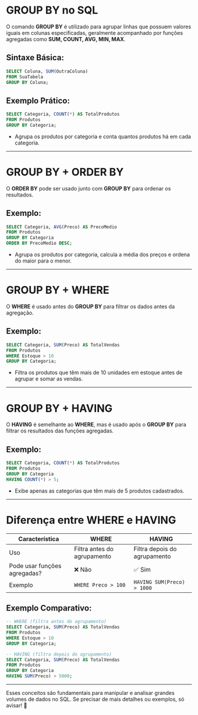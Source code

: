 # **GROUP BY no SQL**

O comando **GROUP BY** é utilizado para agrupar linhas que possuem valores iguais em colunas especificadas, geralmente acompanhado por funções agregadas como **SUM, COUNT, AVG, MIN, MAX**.

## **Sintaxe Básica:**
```sql
SELECT Coluna, SUM(OutraColuna)
FROM SuaTabela
GROUP BY Coluna;
```

## **Exemplo Prático:**
```sql
SELECT Categoria, COUNT(*) AS TotalProdutos
FROM Produtos
GROUP BY Categoria;
```
- Agrupa os produtos por categoria e conta quantos produtos há em cada categoria.

---

# **GROUP BY + ORDER BY**

O **ORDER BY** pode ser usado junto com **GROUP BY** para ordenar os resultados.

## **Exemplo:**
```sql
SELECT Categoria, AVG(Preco) AS PrecoMedio
FROM Produtos
GROUP BY Categoria
ORDER BY PrecoMedio DESC;
```
- Agrupa os produtos por categoria, calcula a média dos preços e ordena do maior para o menor.

---

# **GROUP BY + WHERE**

O **WHERE** é usado antes do **GROUP BY** para filtrar os dados antes da agregação.

## **Exemplo:**
```sql
SELECT Categoria, SUM(Preco) AS TotalVendas
FROM Produtos
WHERE Estoque > 10
GROUP BY Categoria;
```
- Filtra os produtos que têm mais de 10 unidades em estoque antes de agrupar e somar as vendas.

---

# **GROUP BY + HAVING**

O **HAVING** é semelhante ao **WHERE**, mas é usado após o **GROUP BY** para filtrar os resultados das funções agregadas.

## **Exemplo:**
```sql
SELECT Categoria, COUNT(*) AS TotalProdutos
FROM Produtos
GROUP BY Categoria
HAVING COUNT(*) > 5;
```
- Exibe apenas as categorias que têm mais de 5 produtos cadastrados.

---

# **Diferença entre WHERE e HAVING**

| Característica | WHERE | HAVING |
|--------------|--------|--------|
| Uso | Filtra antes do agrupamento | Filtra depois do agrupamento |
| Pode usar funções agregadas? | ❌ Não | ✅ Sim |
| Exemplo | `WHERE Preco > 100` | `HAVING SUM(Preco) > 1000` |

## **Exemplo Comparativo:**
```sql
-- WHERE (filtra antes do agrupamento)
SELECT Categoria, SUM(Preco) AS TotalVendas
FROM Produtos
WHERE Estoque > 10
GROUP BY Categoria;

-- HAVING (filtra depois do agrupamento)
SELECT Categoria, SUM(Preco) AS TotalVendas
FROM Produtos
GROUP BY Categoria
HAVING SUM(Preco) > 5000;
```

---

Esses conceitos são fundamentais para manipular e analisar grandes volumes de dados no SQL. Se precisar de mais detalhes ou exemplos, só avisar! 🚀